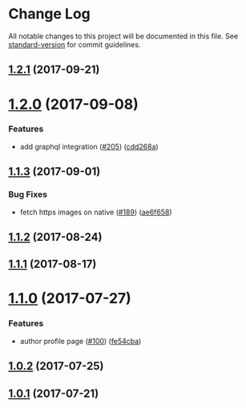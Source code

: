 # Change Log

All notable changes to this project will be documented in this file.
See [standard-version](https://github.com/conventional-changelog/standard-version) for commit guidelines.

<a name="1.2.1"></a>
## [1.2.1](https://github.com/newsuk/times-components/compare/@times-components/image@1.2.0...@times-components/image@1.2.1) (2017-09-21)




<a name="1.2.0"></a>
# [1.2.0](https://github.com/newsuk/times-components/compare/@times-components/image@1.1.3...@times-components/image@1.2.0) (2017-09-08)


### Features

* add graphql integration ([#205](https://github.com/newsuk/times-components/issues/205)) ([cdd268a](https://github.com/newsuk/times-components/commit/cdd268a))




<a name="1.1.3"></a>
## [1.1.3](https://github.com/newsuk/times-components/compare/@times-components/image@1.1.2...@times-components/image@1.1.3) (2017-09-01)


### Bug Fixes

* fetch https images on native ([#189](https://github.com/newsuk/times-components/issues/189)) ([ae6f658](https://github.com/newsuk/times-components/commit/ae6f658))




<a name="1.1.2"></a>
## [1.1.2](https://github.com/newsuk/times-components/compare/@times-components/image@1.1.1...@times-components/image@1.1.2) (2017-08-24)




<a name="1.1.1"></a>
## [1.1.1](https://github.com/newsuk/times-components/compare/@times-components/image@1.1.0...@times-components/image@1.1.1) (2017-08-17)




<a name="1.1.0"></a>
# [1.1.0](https://github.com/newsuk/times-components/compare/@times-components/image@1.0.2...@times-components/image@1.1.0) (2017-07-27)


### Features

* author profile page ([#100](https://github.com/newsuk/times-components/issues/100)) ([fe54cba](https://github.com/newsuk/times-components/commit/fe54cba))




<a name="1.0.2"></a>
## [1.0.2](https://github.com/newsuk/times-components/compare/@times-components/image@1.0.1...@times-components/image@1.0.2) (2017-07-25)




<a name="1.0.1"></a>
## [1.0.1](https://github.com/newsuk/times-components/compare/@times-components/image@1.0.0...@times-components/image@1.0.1) (2017-07-21)
